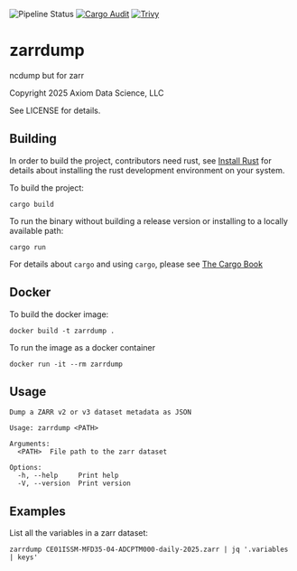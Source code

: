 ![Pipeline Status](http://git.axiom/axiom/zarrdump/badges/main/pipeline.svg)
[![Cargo Audit](http://git.axiom/axiom/zarrdump/-/jobs/artifacts/main/raw/cargo-audit.svg?job=badger-cargo-audit)](http://git.axiom/axiom/zarrdump/-/jobs/artifacts/main/raw/cargo-audit.json?job=build_audit)
[![Trivy](http://git.axiom/axiom/zarrdump/-/jobs/artifacts/main/raw/trivy-audit.svg?job=badger-trivy)](http://git.axiom/axiom/zarrdump/-/jobs/artifacts/main/raw/trivy-report.json?job=trivy_scan)


zarrdump
===============

ncdump but for zarr

Copyright 2025 Axiom Data Science, LLC

See LICENSE for details.

Building
--------

In order to build the project, contributors need rust, see
[Install Rust](https://www.rust-lang.org/tools/install) for details about
installing the rust development environment on your system.

To build the project:

    cargo build

To run the binary without building a release version or installing to a locally available path:

    cargo run

For details about `cargo` and using `cargo`, please see [The Cargo Book](https://doc.rust-lang.org/cargo/commands/index.html)

Docker
------

To build the docker image:

    docker build -t zarrdump .

To run the image as a docker container

    docker run -it --rm zarrdump


Usage
-----

```
Dump a ZARR v2 or v3 dataset metadata as JSON

Usage: zarrdump <PATH>

Arguments:
  <PATH>  File path to the zarr dataset

Options:
  -h, --help     Print help
  -V, --version  Print version
```

Examples
--------

List all the variables in a zarr dataset:

```
zarrdump CE01ISSM-MFD35-04-ADCPTM000-daily-2025.zarr | jq '.variables | keys'
```
